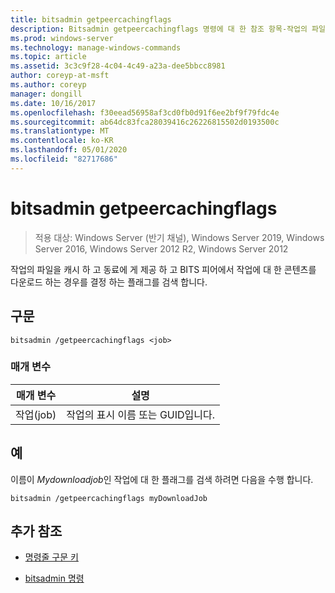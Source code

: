 ```yaml
---
title: bitsadmin getpeercachingflags
description: Bitsadmin getpeercachingflags 명령에 대 한 참조 항목-작업의 파일을 캐시 하 고 동료에 게 제공할 수 있는지 여부를 결정 하는 플래그를 검색 하 고 BITS에서 작업에 대 한 콘텐츠를 다운로드할 수 있는지 여부를 결정 하는 플래그를 검색 합니다.
ms.prod: windows-server
ms.technology: manage-windows-commands
ms.topic: article
ms.assetid: 3c3c9f28-4c04-4c49-a23a-dee5bbcc8981
author: coreyp-at-msft
ms.author: coreyp
manager: dongill
ms.date: 10/16/2017
ms.openlocfilehash: f30eead56958af3cd0fb0d91f6ee2bf9f79fdc4e
ms.sourcegitcommit: ab64dc83fca28039416c26226815502d0193500c
ms.translationtype: MT
ms.contentlocale: ko-KR
ms.lasthandoff: 05/01/2020
ms.locfileid: "82717686"
---
```

# <a name="bitsadmin-getpeercachingflags"></a>bitsadmin getpeercachingflags

> 적용 대상: Windows Server (반기 채널), Windows Server 2019, Windows Server 2016, Windows Server 2012 R2, Windows Server 2012

작업의 파일을 캐시 하 고 동료에 게 제공 하 고 BITS 피어에서 작업에 대 한 콘텐츠를 다운로드 하는 경우를 결정 하는 플래그를 검색 합니다.

## <a name="syntax"></a>구문

```
bitsadmin /getpeercachingflags <job>
```

### <a name="parameters"></a>매개 변수

| 매개 변수 | 설명 |
| -------------- | -------------- |
| 작업(job) | 작업의 표시 이름 또는 GUID입니다. |

## <a name="examples"></a>예

이름이 *Mydownloadjob*인 작업에 대 한 플래그를 검색 하려면 다음을 수행 합니다.

```
bitsadmin /getpeercachingflags myDownloadJob
```

## <a name="additional-references"></a>추가 참조

- [명령줄 구문 키](command-line-syntax-key.md)

- [bitsadmin 명령](bitsadmin.md)
